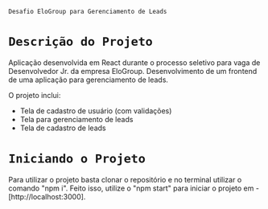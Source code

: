  `Desafio EloGroup para Gerenciamento de Leads`

# `Descrição do Projeto`

  Aplicação desenvolvida em React durante o processo seletivo para vaga de Desenvolvedor Jr. da empresa EloGroup.
  Desenvolvimento de um frontend de uma aplicação para gerenciamento de leads. 
  
  O projeto inclui: 
  - Tela de cadastro de usuário (com validações)
  - Tela para gerenciamento de leads
  - Tela de cadastro de leads
  
# `Iniciando o Projeto`

Para utilizar o projeto basta clonar o repositório e no terminal utilizar o comando "npm i". 
Feito isso, utilize o "npm start" para iniciar o projeto em - [http://localhost:3000].

